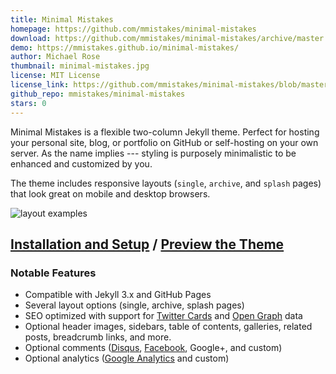 ```yaml
---
title: Minimal Mistakes
homepage: https://github.com/mmistakes/minimal-mistakes
download: https://github.com/mmistakes/minimal-mistakes/archive/master.zip
demo: https://mmistakes.github.io/minimal-mistakes/
author: Michael Rose
thumbnail: minimal-mistakes.jpg
license: MIT License
license_link: https://github.com/mmistakes/minimal-mistakes/blob/master/LICENSE
github_repo: mmistakes/minimal-mistakes
stars: 0
---
```


Minimal Mistakes is a flexible two-column Jekyll theme. Perfect for
hosting your personal site, blog, or portfolio on GitHub or
self-hosting on your own server. As the name implies --- styling is
purposely minimalistic to be enhanced and customized by you.

The theme includes responsive layouts (`single`, `archive`, and
`splash` pages) that look great on mobile and desktop browsers.

![layout examples](https://cloud.githubusercontent.com/assets/1376749/14541626/dac474f4-0258-11e6-83f6-40e752028222.png)

## [Installation and Setup](https://mmistakes.github.io/minimal-mistakes/docs/quick-start-guide/) / [Preview the Theme](https://mmistakes.github.io/minimal-mistakes/)

### Notable Features

- Compatible with Jekyll 3.x and GitHub Pages
- Several layout options (single, archive, splash pages)
- SEO optimized with support for [Twitter Cards](https://dev.twitter.com/cards/overview)
  and [Open Graph](http://ogp.me/) data
- Optional header images, sidebars, table of contents, galleries,
  related posts, breadcrumb links, and more.
- Optional comments ([Disqus](https://disqus.com/),
  [Facebook](https://developers.facebook.com/docs/plugins/comments),
  Google+, and custom)
- Optional analytics ([Google Analytics](https://www.google.com/analytics/)
  and custom)
